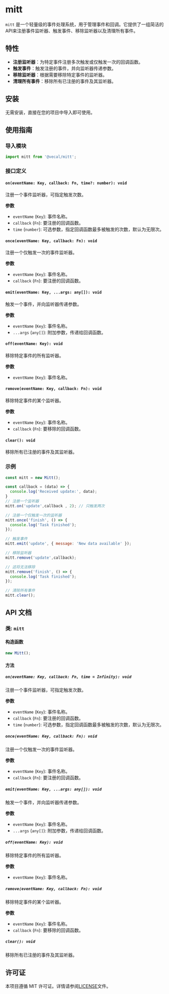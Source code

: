 # mitt

`mitt` 是一个轻量级的事件处理系统，用于管理事件和回调。它提供了一组简洁的API来注册事件监听器、触发事件、移除监听器以及清理所有事件。

## 特性

- **注册监听器**：为特定事件注册多次触发或仅触发一次的回调函数。
- **触发事件**：触发注册的事件，并向监听器传递参数。
- **移除监听器**：根据需要移除特定事件的监听器。
- **清理所有事件**：移除所有已注册的事件及其监听器。

## 安装

无需安装，直接在您的项目中导入即可使用。

## 使用指南

### 导入模块

```javascript
import mitt from '@vecal/mitt';
```

### 接口定义

#### `on(eventName: Key, callback: Fn, time?: number): void`

注册一个事件监听器，可指定触发次数。

**参数**

- `eventName` (`Key`): 事件名称。
- `callback` (`Fn`): 要注册的回调函数。
- `time` (`number`): 可选参数，指定回调函数最多被触发的次数，默认为无限次。

#### `once(eventName: Key, callback: Fn): void`

注册一个仅触发一次的事件监听器。

**参数**

- `eventName` (`Key`): 事件名称。
- `callback` (`Fn`): 要注册的回调函数。

#### `emit(eventName: Key, ...args: any[]): void`

触发一个事件，并向监听器传递参数。

**参数**

- `eventName` (`Key`): 事件名称。
- `...args` (`any[]`): 附加参数，传递给回调函数。

#### `off(eventName: Key): void`

移除特定事件的所有监听器。

**参数**

- `eventName` (`Key`): 事件名称。

#### `remove(eventName: Key, callback: Fn): void`

移除特定事件的某个监听器。

**参数**

- `eventName` (`Key`): 事件名称。
- `callback` (`Fn`): 要移除的回调函数。

#### `clear(): void`

移除所有已注册的事件及其监听器。

### 示例

```javascript
const mitt = new Mitt();

const callback = (data) => {
  console.log('Received update:', data);
}
// 注册一个监听器
mitt.on('update',callback , 2); // 只触发两次

// 注册一个仅触发一次的监听器
mitt.once('finish', () => {
  console.log('Task finished');
});

// 触发事件
mitt.emit('update', { message: 'New data available' });

// 移除监听器
mitt.remove('update',callback);

// 这将无法移除
mitt.remove('finish', () => {
  console.log('Task finished');
});

// 清除所有事件
mitt.clear();
```

## API 文档

### 类: `mitt`

#### 构造函数

```javascript
new Mitt();
```

#### 方法

##### `on(eventName: Key, callback: Fn, time = Infinity): void`

注册一个事件监听器，可指定触发次数。

**参数**

- `eventName` (`Key`): 事件名称。
- `callback` (`Fn`): 要注册的回调函数。
- `time` (`number`): 可选参数，指定回调函数最多被触发的次数，默认为无限次。

##### `once(eventName: Key, callback: Fn): void`

注册一个仅触发一次的事件监听器。

**参数**

- `eventName` (`Key`): 事件名称。
- `callback` (`Fn`): 要注册的回调函数。

##### `emit(eventName: Key, ...args: any[]): void`

触发一个事件，并向监听器传递参数。

**参数**

- `eventName` (`Key`): 事件名称。
- `...args` (`any[]`): 附加参数，传递给回调函数。

##### `off(eventName: Key): void`

移除特定事件的所有监听器。

**参数**

- `eventName` (`Key`): 事件名称。

##### `remove(eventName: Key, callback: Fn): void`

移除特定事件的某个监听器。

**参数**

- `eventName` (`Key`): 事件名称。
- `callback` (`Fn`): 要移除的回调函数。

##### `clear(): void`

移除所有已注册的事件及其监听器。

## 许可证

本项目遵循 MIT 许可证。详情请参阅[LICENSE](./LICENSE)文件。
